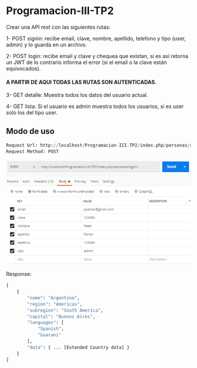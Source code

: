 # Programacion-III-TP2

Crear una API rest con las siguientes rutas:

1- POST signin: recibe email, clave, nombre, apellido, telefono y tipo (user, admin) y lo guarda en un archivo.

2- POST login: recibe email y clave y chequea que existan, si es así retorna un JWT de lo contrario informa el error (si el email o la clave están equivocados).

#### A PARTIR DE AQUI TODAS LAS RUTAS SON AUTENTICADAS.

3- GET detalle: Muestra todos los datos del usuario actual.

4- GET lista: Si el usuario es admin muestra todos los usuarios, si es user solo los del tipo user.

## Modo de uso

```python
Request Url: http://localhost/Programacion-III-TP2/index.php/personas/signin
Request Method: POST
```
![](/readme_images/readme_img1.png)

Response:

```python
[
    {
        "name": "Argentina",
        "region": "Americas",
        "subregion": "South America",
        "capital": "Buenos Aires",
        "languages": [
            "Spanish",
            "Guaraní"
        ],
        "data": { ... [Extended Country data] }
    }
]
```
